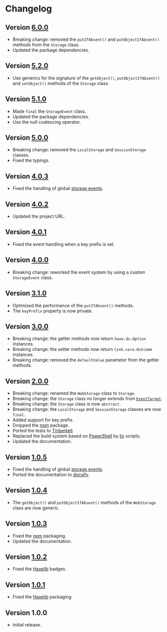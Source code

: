 # Changelog

## Version [6.0.0](https://github.com/cedx/webstorage.hx/compare/v5.2.0...v6.0.0)
- Breaking change: removed the `putIfAbsent()` and `putObjectIfAbsent()` methods from the `Storage` class.
- Updated the package dependencies.

## Version [5.2.0](https://github.com/cedx/webstorage.hx/compare/v5.1.0...v5.2.0)
- Use generics for the signature of the `getObject()`, `putObjectIfAbsent()` and `setObject()` methods of the `Storage` class.

## Version [5.1.0](https://github.com/cedx/webstorage.hx/compare/v5.0.0...v5.1.0)
- Made `final` the `StorageEvent` class.
- Updated the package dependencies.
- Use the null coalescing operator.

## Version [5.0.0](https://github.com/cedx/webstorage.hx/compare/v4.0.3...v5.0.0)
- Breaking change: removed the `LocalStorage` and `SessionStorage` classes.
- Fixed the typings.

## Version [4.0.3](https://github.com/cedx/webstorage.hx/compare/v4.0.2...v4.0.3)
- Fixed the handling of global [storage events](https://developer.mozilla.org/docs/Web/API/Window/storage_event).

## Version [4.0.2](https://github.com/cedx/webstorage.hx/compare/v4.0.1...v4.0.2)
- Updated the project URL.

## Version [4.0.1](https://github.com/cedx/webstorage.hx/compare/v4.0.0...v4.0.1)
- Fixed the event handling when a key prefix is set.

## Version [4.0.0](https://github.com/cedx/webstorage.hx/compare/v3.1.0...v4.0.0)
- Breaking change: reworked the event system by using a custom `StorageEvent` class.

## Version [3.1.0](https://github.com/cedx/webstorage.hx/compare/v3.0.0...v3.1.0)
- Optimized the performance of the `putIfAbsent()` methods.
- The `keyPrefix` property is now private.

## Version [3.0.0](https://github.com/cedx/webstorage.hx/compare/v2.0.0...v3.0.0)
- Breaking change: the getter methods now return `haxe.ds.Option` instances.
- Breaking change: the setter methods now return `tink.core.Outcome` instances.
- Breaking change: removed the `defaultValue` parameter from the getter methods.

## Version [2.0.0](https://github.com/cedx/webstorage.hx/compare/v1.0.5...v2.0.0)
- Breaking change: renamed the `WebStorage` class to `Storage`.
- Breaking change: the `Storage` class no longer extends from [`EventTarget`](https://developer.mozilla.org/docs/Web/API/EventTarget).
- Breaking change: the `Storage` class is now `abstract`.
- Breaking change: the `LocalStorage` and `SessionStorage` classes are now `final`.
- Added support for key prefix.
- Dropped the [npm](https://www.npmjs.com) package.
- Ported the tests to [Tinberkell](https://haxetink.github.io/tink_unittest).
- Replaced the build system based on [PowerShell](https://docs.microsoft.com/en-us/powershell) by [lix](https://github.com/lix-pm/lix.client) scripts.
- Updated the documentation.

## Version [1.0.5](https://github.com/cedx/webstorage.hx/compare/v1.0.4...v1.0.5)
- Fixed the handling of global [storage events](https://developer.mozilla.org/docs/Web/API/Window/storage_event).
- Ported the documentation to [docsify](https://docsify.js.org).

## Version [1.0.4](https://github.com/cedx/webstorage.hx/compare/v1.0.3...v1.0.4)
- The `getObject()` and `putObjectIfAbsent()` methods of the `WebStorage` class are now generic.

## Version [1.0.3](https://github.com/cedx/webstorage.hx/compare/v1.0.2...v1.0.3)
- Fixed the [npm](https://www.npmjs.com) packaging.
- Updated the documentation.

## Version [1.0.2](https://github.com/cedx/webstorage.hx/compare/v1.0.1...v1.0.2)
- Fixed the [Haxelib](https://lib.haxe.org) badges.

## Version [1.0.1](https://github.com/cedx/webstorage.hx/compare/v1.0.0...v1.0.1)
- Fixed the [Haxelib](https://lib.haxe.org) packaging.

## Version 1.0.0
- Initial release.
